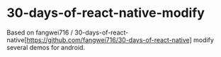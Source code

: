 # 30-days-of-react-native-modify
Based on fangwei716 / 30-days-of-react-native[https://github.com/fangwei716/30-days-of-react-native]
modify several demos for android.